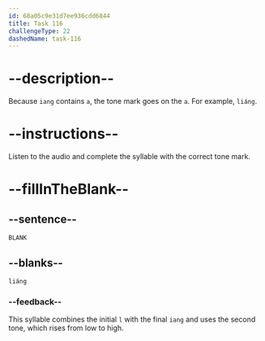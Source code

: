 ```yaml
---
id: 68a05c9e31d7ee936cdd6844
title: Task 116
challengeType: 22
dashedName: task-116
---
```


<!-- (Audio) A: liáng -->

# --description--

Because `iang` contains `a`, the tone mark goes on the `a`. For example, `liáng`.

# --instructions--

Listen to the audio and complete the syllable with the correct tone mark.

# --fillInTheBlank--

## --sentence--

`BLANK`

## --blanks--

`liáng`

### --feedback--

This syllable combines the initial `l` with the final `iang` and uses the second tone, which rises from low to high.
